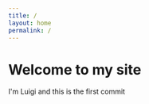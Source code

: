 ```yaml
---
title: /
layout: home
permalink: /
---
```


# Welcome to my site

I'm Luigi and this is the first commit